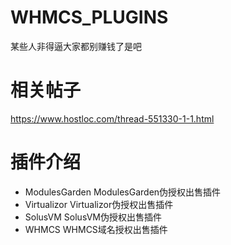 # WHMCS_PLUGINS
某些人非得逼大家都别赚钱了是吧

# 相关帖子
https://www.hostloc.com/thread-551330-1-1.html

# 插件介绍
* ModulesGarden ModulesGarden伪授权出售插件
* Virtualizor Virtualizor伪授权出售插件
* SolusVM SolusVM伪授权出售插件
* WHMCS WHMCS域名授权出售插件